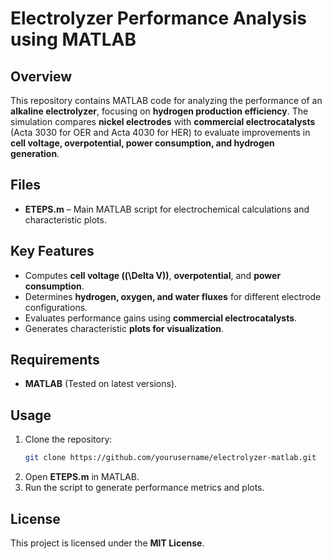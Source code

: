 # **Electrolyzer Performance Analysis using MATLAB**  

## **Overview**  
This repository contains MATLAB code for analyzing the performance of an **alkaline electrolyzer**, focusing on **hydrogen production efficiency**. The simulation compares **nickel electrodes** with **commercial electrocatalysts** (Acta 3030 for OER and Acta 4030 for HER) to evaluate improvements in **cell voltage, overpotential, power consumption, and hydrogen generation**.  

## **Files**  
- **ETEPS.m** – Main MATLAB script for electrochemical calculations and characteristic plots.  

## **Key Features**  
- Computes **cell voltage (\(\Delta V\))**, **overpotential**, and **power consumption**.  
- Determines **hydrogen, oxygen, and water fluxes** for different electrode configurations.  
- Evaluates performance gains using **commercial electrocatalysts**.  
- Generates characteristic **plots for visualization**.  

## **Requirements**  
- **MATLAB** (Tested on latest versions).  

## **Usage**  
1. Clone the repository:  
   ```bash
   git clone https://github.com/yourusername/electrolyzer-matlab.git
   ```
2. Open **ETEPS.m** in MATLAB.  
3. Run the script to generate performance metrics and plots.  

## **License**  
This project is licensed under the **MIT License**.  
